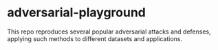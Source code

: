 # adversarial-playground
This repo reproduces several popular adversarial attacks and defenses, applying such methods to different datasets and applications.
